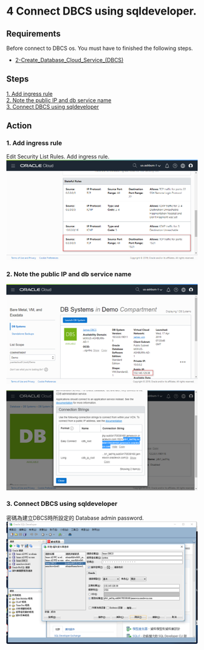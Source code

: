 # 4 Connect DBCS using sqldeveloper.    


## Requirements  
Before connect to DBCS os. You must have to finished the following steps.
* [2-Create_Database_Cloud_Service_(DBCS)](../2-Create_Database_Cloud_Service_(DBCS))

## Steps
[1. Add ingress rule](#1-add-ingress-rule)    
[2. Note the public IP and db service name](#2-note-the-public-IP-and-db-service-name)    
[3. Connect DBCS using sqldeveloper](#3-connect-dbcs-using-sqldeveloper)    

## Action  

### 1. Add ingress rule
Edit Security List Rules. Add ingress rule.
![4.1](./figures/2019-04-16_093608.png)  

### 2. Note the public IP and db service name
![4.2](./figures/2019-04-16_093706.png)  

![4.3](./figures/2019-04-16_093809.png)  

### 3. Connect DBCS using sqldeveloper
密碼為建立DBCS時所設定的 Database admin password.
![4.4](./figures/2019-04-16_093823.png)
